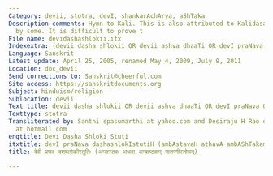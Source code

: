 ```yaml
---
Category: devii, stotra, devI, shankarAchArya, aShTaka
Description-comments: Hymn to Kali. This is also attributed to Kalidasa or Vivekananda
  by some. It is difficult to prove t
File name: devidashashlokii.itx
Indexextra: (devii dasha shlokii OR devii ashva dhaaTi OR devI praNava OR kAlikA stuti)
Language: Sanskrit
Latest update: April 25, 2005, renamed May 4, 2009, July 9, 2011
Location: doc_devii
Send corrections to: Sanskrit@cheerful.com
Site access: https://sanskritdocuments.org
Subject: hinduism/religion
Sublocation: devii
Text title: devii dasha shlokii OR devii ashva dhaaTi OR devI praNava OR kAlikA stuti
Texttype: stotra
Transliterated by: Santhi spasumarthi at yahoo.com and Desiraju H Rao desirajuhrao
  at hotmail.com
engtitle: Devi Dasha Shloki Stuti
itxtitle: devI praNava dashashlokIstutiH (ambAstavaH athavA ambAShTakam mAtaNgIstotram)
title: देवी प्रणव दशश्लोकीस्तुतिः (अम्बास्तवः अथवा अम्बाष्टकम् मातण्गीस्तोत्रम्)

---
```

